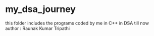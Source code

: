 # my_dsa_journey
this folder includes the programs coded by me in C++ in DSA till now    
author : Raunak Kumar Tripathi
